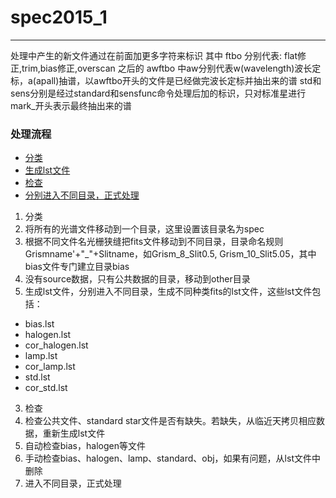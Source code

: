 # spec2015_1
***
处理中产生的新文件通过在前面加更多字符来标识
其中 ftbo 分别代表: flat修正,trim,bias修正,overscan
之后的 awftbo 中aw分别代表w(wavelength)波长定标，a(apall)抽谱，以awftbo开头的文件是已经做完波长定标并抽出来的谱
std和sens分别是经过standard和sensfunc命令处理后加的标识，只对标准星进行
mark_开头表示最终抽出来的谱
### 处理流程
* [分类](分类)
* [生成lst文件](genlst)
* [检查](check)
* [分别进入不同目录，正式处理](proc)


1. <span id="分类">分类</span>
  1. 将所有的光谱文件移动到一个目录，这里设置该目录名为spec
  2. 根据不同文件名光栅狭缝把fits文件移动到不同目录，目录命名规则Grismname'+"\_"+Slitname，如Grism_8_Slit0.5, Grism_10_Slit5.05，其中bias文件专门建立目录bias
  3. 没有source数据，只有公共数据的目录，移动到other目录
2. <span id="genlst"></span>生成lst文件，分别进入不同目录，生成不同种类fits的lst文件，这些lst文件包括：
  * bias.lst
  * halogen.lst
  * cor_halogen.lst
  * lamp.lst
  * cor_lamp.lst
  * std.lst
  * cor_std.lst
3. <span id="check">检查</span>
  1. 检查公共文件、standard star文件是否有缺失。若缺失，从临近天拷贝相应数据，重新生成lst文件
  2. 自动检查bias，halogen等文件
  3. 手动检查bias、halogen、lamp、standard、obj，如果有问题，从lst文件中删除
4. <span id="proc"></span>进入不同目录，正式处理
